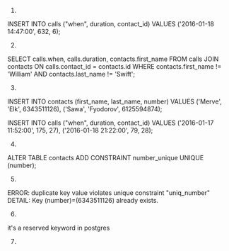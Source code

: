 1.

INSERT INTO calls ("when", duration, contact_id) VALUES ('2016-01-18 14:47:00', 632, 6);

2.

SELECT calls.when, calls.duration, contacts.first_name
  FROM calls JOIN contacts ON calls.contact_id = contacts.id
  WHERE contacts.first_name != 'William' AND contacts.last_name != 'Swift';

3.

INSERT INTO contacts
  (first_name, last_name, number)
  VALUES
  ('Merve', 'Elk', 6343511126),
  ('Sawa', 'Fyodorov', 6125594874);

INSERT INTO calls
  ("when", duration, contact_id)
  VALUES
  ('2016-01-17 11:52:00', 175, 27),
  ('2016-01-18 21:22:00', 79, 28);

4.

ALTER TABLE contacts ADD CONSTRAINT number_unique UNIQUE (number);

5.

ERROR:  duplicate key value violates unique constraint "uniq_number"
DETAIL:  Key (number)=(6343511126) already exists.

6.

it's a reserved keyword in postgres

7.

